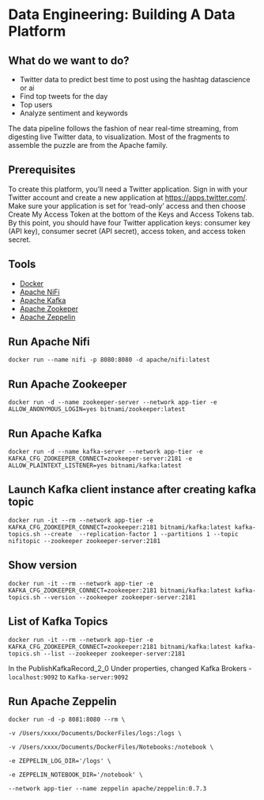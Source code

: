 # Data Engineering: Building A Data Platform
## What do we want to do?
- Twitter data to predict best time to post using the hashtag datascience or ai
- Find top tweets for the day
- Top users
- Analyze sentiment and keywords

The data pipeline follows the fashion of near real-time streaming, from digesting live Twitter data, to visualization. Most of the fragments to assemble the puzzle are from the Apache family.

## Prerequisites
To create this platform, you’ll need a Twitter application. Sign in with your Twitter account and create a new application at https://apps.twitter.com/. Make sure your application is set for ‘read-only’ access and then choose Create My Access Token at the bottom of the Keys and Access Tokens tab. By this point, you should have four Twitter application keys: consumer key (API key), consumer secret (API secret), access token, and access token secret.

## Tools
- [Docker](https://www.docker.com/)
- [Apache NiFi](https://nifi.apache.org/)
- [Apache Kafka](https://kafka.apache.org/)
- [Apache Zookeper](https://zookeeper.apache.org/)
- [Apache Zeppelin](https://zeppelin.apache.org/)

## Run Apache Nifi
`docker run --name nifi -p 8080:8080 -d apache/nifi:latest`

## Run Apache Zookeeper
`docker run -d --name zookeeper-server --network app-tier -e ALLOW_ANONYMOUS_LOGIN=yes bitnami/zookeeper:latest`

## Run Apache Kafka
`docker run -d --name kafka-server --network app-tier -e KAFKA_CFG_ZOOKEEPER_CONNECT=zookeeper-server:2181 -e ALLOW_PLAINTEXT_LISTENER=yes bitnami/kafka:latest`

## Launch Kafka client instance after creating kafka topic
`docker run -it --rm --network app-tier -e KAFKA_CFG_ZOOKEEPER_CONNECT=zookeeper:2181 bitnami/kafka:latest kafka-topics.sh --create  --replication-factor 1 --partitions 1 --topic nifitopic --zookeeper zookeeper-server:2181`

## Show version
`docker run -it --rm --network app-tier -e KAFKA_CFG_ZOOKEEPER_CONNECT=zookeeper:2181 bitnami/kafka:latest kafka-topics.sh --version --zookeeper zookeeper-server:2181`

## List of Kafka Topics
`docker run -it --rm --network app-tier -e KAFKA_CFG_ZOOKEEPER_CONNECT=zookeeper:2181 bitnami/kafka:latest kafka-topics.sh --list --zookeeper zookeeper-server:2181`

In the PublishKafkaRecord_2_0
Under properties, changed Kafka Brokers - `localhost:9092` to `Kafka-server:9092`

## Run Apache Zeppelin
`docker run -d -p 8081:8080 --rm \`

`-v /Users/xxxx/Documents/DockerFiles/logs:/logs \`

`-v /Users/xxxx/Documents/DockerFiles/Notebooks:/notebook \`

`-e ZEPPELIN_LOG_DIR='/logs' \`

`-e ZEPPELIN_NOTEBOOK_DIR='/notebook' \`

`--network app-tier --name zeppelin apache/zeppelin:0.7.3`
